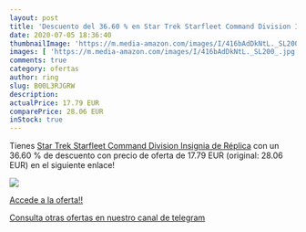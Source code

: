 ```yaml
---
layout: post
title: 'Descuento del 36.60 % en Star Trek Starfleet Command Division Ins'
date: 2020-07-05 18:36:40
thumbnailImage: 'https://m.media-amazon.com/images/I/416bAdDkNtL._SL200_.jpg'
images: [ 'https://m.media-amazon.com/images/I/416bAdDkNtL._SL200_.jpg' ]
comments: true
category: ofertas
author: ring
slug: B00L3RJGRW
description:
actualPrice: 17.79 EUR
comparePrice: 28.06 EUR
inStock: true
---
```


Tienes [Star Trek Starfleet Command Division Insignia de Réplica](https://www.amazon.com/dp/B00L3RJGRW/?tag=redken08-20) con un 36.60 % de descuento con precio de oferta de 17.79 EUR (original: 28.06 EUR) en el siguiente enlace!

[![](https://m.media-amazon.com/images/I/416bAdDkNtL._SL200_.jpg)](https://www.amazon.com/dp/B00L3RJGRW/?tag=redken08-20)

[Accede a la oferta!!](https://www.amazon.com/dp/B00L3RJGRW/?tag=redken08-20)

[Consulta otras ofertas en nuestro canal de telegram](https://t.me/s/ofertas25)
